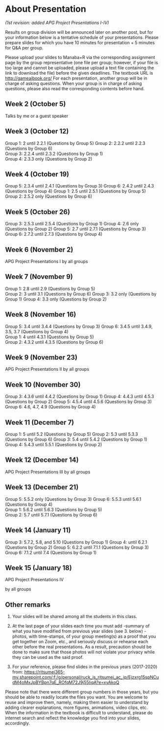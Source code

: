 # About Presentation

*(1st revision: added APG Project Presentations I-IV)*

Results on group division will be announced later on another post, but for your information below is a tentative schedule of your presentations. Please prepare slides for which you have 10 minutes for presentation + 5 minutes for Q&A per group. 

Please upload your slides to Manaba+R via the corresponding assignment page by the group representative (one file per group; however, if your file is too large and cannot be uploaded, please upload a text file containing the link to download the file) before the given deadlines. The textbook URL is
http://gameaibook.org/
For each presentation, another group will be in charge of asking questions. When your group is in charge of asking questions, please also read the corresponding contents before hand.

## Week 2 (October 5)
Talks by me or a guest speaker

## Week 3 (October 12)
Group 1: 2 until 2.2.1 (Questions by Group 5)
Group 2: 2.2.2 until 2.2.3 (Questions by Group 6) 		 
Group 3: 2.2.4 until 2.3.2 (Questions by Group 1) 	
Group 4: 2.3.3 only (Questions by Group 2) 	

## Week 4 (October 19)
Group 5: 2.3.4 until 2.4.1 (Questions by Group 3)
Group 6: 2.4.2 until 2.4.3 (Questions by Group 4)
Group 1: 2.5 until 2.5.1 (Questions by Group 5)
Group 2: 2.5.2 only (Questions by Group 6)
		
## Week 5 (October 26)
Group 3: 2.5.3 until 2.5.4 (Questions by Group 1)
Group 4: 2.6 only (Questions by Group 2)
Group 5: 2.7 until 2.7.1 (Questions by Group 3)
Group 6: 2.7.2 until 2.7.3 (Questions by Group 4)

## Week 6 (November 2)
APG Project Presentations I
by all groups

## Week 7 (November 9)
Group 1: 2.8 until 2.9 (Questions by Group 5)	
Group 2: 3 until 3.1 (Questions by Group 6)
Group 3: 3.2 only (Questions by Group 1)
Group 4: 3.3 only (Questions by Group 2)

## Week 8 (November 16)
Group 5: 3.4 until 3.4.4 (Questions by Group 3)
Group 6: 3.4.5 until 3.4.9, 3.5, 3.7 (Questions by Group 4)		
Group 1: 4 until 4.3.1 (Questions by Group 5)		
Group 2: 4.3.2 until 4.3.5 (Questions by Group 6)

## Week 9 (November 23)

APG Project Presentations II
by all groups

## Week 10 (November 30)

Group 3: 4.3.6 until 4.4.2 (Questions by Group 1)
Group 4: 4.4.3 until 4.5.3 (Questions by Group 2)
Group 5: 4.5.4 until 4.5.6 (Questions by Group 3)
Group 6: 4.6, 4.7, 4.9 (Questions by Group 4)

## Week 11 (December 7)

Group 1: 5 until 5.2	 (Questions by Group 5)	
Group 2: 5.3 until 5.3.3 (Questions by Group 6)
Group 3: 5.4 until 5.4.2 (Questions by Group 1)
Group 4: 5.4.3 until 5.5.1 (Questions by Group 2)

## Week 12 (December 14)
APG Project Presentations III
by all groups

## Week 13 (December 21)

Group 5: 5.5.2 only (Questions by Group 3)
Group 6: 5.5.3 until 5.6.1 (Questions by Group 4)			
Group 1: 5.6.2 until 5.6.3 (Questions by Group 5)		
Group 2: 5.7 until 5.7.1 (Questions by Group 6) 

## Week 14 (January 11)

Group 3: 5.7.2, 5.8, and 5.10 (Questions by Group 1)
Group 4: until 6.2.1 (Questions by Group 2)
Group 5: 6.2.2 until 7.1.1 (Questions by Group 3)
Group 6: 7.1.2 until 7.4 (Questions by Group 1)

## Week 15 (January 18)
APG Project Presentations IV

by all groups

## Other remarks
1. Your slides will be shared among all the students in this class.

2. At the last page of your slides each time you must add
-summary of what you have modified from previous year slides (see 3. below)
-photos, with time-stamps, of your group meeting(s) as a proof that you get together on Zoom, etc., and seriously discuss or rehearse each other before the real presentations. As a result, precaution should be done to make sure that those photos will not violate your privacy while they can be used  as the said proof.

3. For your reference, please find slides in the previous years (2017-2020) from:
https://ritsumei365-my.sharepoint.com/:f:/g/personal/ruck_is_ritsumei_ac_jp/Ejzxrg15spNCudM4oMxJpBYBpn7qE_ROfqM72J9j55liqA?e=xyAkoQ

Please note that there were different group numbers in those years, but you should be able to readily locate the files you want. You are welcome to reuse and improve them, namely, making them easier to understand by adding clearer explanations, more figures, animations, video clips, etc. When the information in the textbook is difficult to understand, please do internet search and reflect the knowledge you find into your slides, accordingly.
